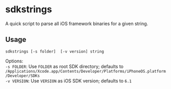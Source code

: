 sdkstrings
==========

A quick script to parse all iOS framework binaries for a given string.

## Usage

`sdkstrings [-s folder]  [-v version] string`

Options:  
`-s FOLDER`: Use `FOLDER` as root SDK directory; defaults to `/Applications/Xcode.app/Contents/Developer/Platforms/iPhoneOS.platform/Developer/SDKs`  
`-v VERSION`: Use `VERSION` as iOS SDK version; defaults to `6.1`  
